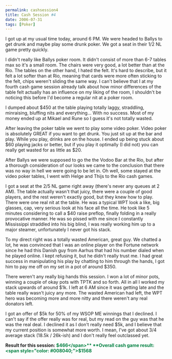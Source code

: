 ```yaml
---
permalink: cashsession4
title: Cash Session #4
date: 2006-07-31
tags: [Poker]
---
```

I got up at my usual time today, around 6 PM. We were headed to Ballys to get drunk and maybe play some drunk poker. We got a seat in their 1/2 NL game pretty quickly.

<!-- more -->

I didn't really like Ballys poker room. It didn't consist of more than 6-7 tables max so it's a small room. The chairs were very good, a lot better than at the Rio. The tables on the other hand, I hated the felt. It's hard to describe, but it felt a lot softer than at Rio, meaning that cards were more often sticking to the felt, chips weren't sliding the same way. I can't believe that I at my fourth cash game session already talk about how minor differences of the table felt actually has an influence on my liking of the room, I shouldn't be noticing this before I'd become a regular nit at a poker room.

I dumped about $450 at the table playing totally laggy, straddling, minraising, bluffing nits and everything... With no success. Most of my money ended up at Mikael and Rune so I guess it's not totally wasted.

After leaving the poker table we went to play some video poker. Video poker is absolutely GREAT if you want to get drunk. You just sit up at the bar and play. While you play, drinks are on the house. I ended up being stuck about $60 playing jacks or better, but if you play it optimally (I did not) you can really get wasted for as little as $20.

After Ballys we were supposed to go the the Vodoo Bar at the Rio, but after a thorough consideration of our looks we came to the conclusion that there was no way in hell we were going to be let in. Oh well, some stayed at the video poker tables, I went with Helge and Thijs to the Rio cash games.

I got a seat at the 2/5 NL game right away (there's never any queues at 2 AM). The table actually wasn't that juicy, there were a couple of good players, and the rest weren't exactly good, but they knew how to play. There were one real nit at the table. He was a typical WPT look a like, big glasses, cap, very serious look at his face all the time. He took like 5 minutes considering to call a $40 raise preflop, finally folding in a really provocative manner. He was so pissed with me since I constantly Mississippi straddled into his big blind, I was really working him up to a major steamer, unfortunately I never got his stack.

To my direct right was a totally wasted American, great guy. We chatted a lot, he was convinced that I was an online player on the Fortune network since he had this Danish guy from Aarhus that had his number dialed when he played online. I kept refusing it, but he didn't really trust me. I had great success in manipulating his play by chatting to him through the hands, I got him to pay me off on my set in a pot of around $350.

There weren't any really big hands this session. I won a lot of minor pots, winning a couple of okay pots with TPTK and so forth. All in all I worked my stack upwards of around $1k. I left at 6 AM since it was getting late and the table really wasn't juicy any more. The wasted American had left, the WPT hero was becoming more and more nitty and there weren't any real donators left.

I got an offer of $5k for 50% of my WSOP ME winnings that I declined. I can't say if the offer really was for real, but my read on the guy was that he was the real deal. I declined it as I don't really need $5k, and I believe that my current position is somewhat more worth. I mean, I've got about 3/4 average stack (18.5k / 26k-ish) and I don't really feel outclassed yet.

**Result for this session: <span style="color: #008040;">$466</span>**  
**Overall cash game result: <span style="color: #008040;">$1568</span>**
